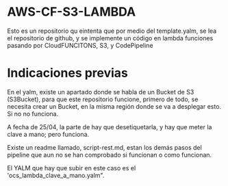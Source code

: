# AWS-CF-S3-LAMBDA
Esto es un repositorio qu eintenta que por medio del template.yalm, se lea el repositorio de github, y se implemente un código en lambda funciones pasando por CloudFUNCITONS, S3, y CodePipeline


# Indicaciones previas

En el yalm, existe un apartado donde se habla de un Bucket de S3 (S3Bucket), para que este repositorio funcione, primero de todo, se necesita crear un Bucket, en la misma región donde se va a desplegar esto. Si no no funciona. 

A fecha de 25/04, la parte de hay que desetiquetarla, y hay que meter la clave a mano; pero funciona. 

Existe un readme llamado, script-rest.md, estan los demás pasos del pipeline que aun no se han comprobado si funcionan o como funcionan.

El YALM que hay que subir en este caso es el 'ocs_lambda_clave_a_mano.yalm".